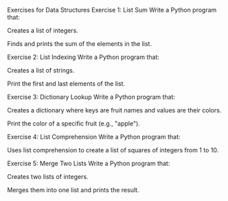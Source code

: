 Exercises for Data Structures
Exercise 1: List Sum
Write a Python program that:

Creates a list of integers.

Finds and prints the sum of the elements in the list.

Exercise 2: List Indexing
Write a Python program that:

Creates a list of strings.

Print the first and last elements of the list.

Exercise 3: Dictionary Lookup
Write a Python program that:

Creates a dictionary where keys are fruit names and values are their colors.

Print the color of a specific fruit (e.g., "apple").

Exercise 4: List Comprehension
Write a Python program that:

Uses list comprehension to create a list of squares of integers from 1 to 10.

Exercise 5: Merge Two Lists
Write a Python program that:

Creates two lists of integers.

Merges them into one list and prints the result.